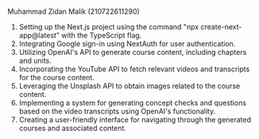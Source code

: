 Muhammad Zidan Malik (210722611290)
1. Setting up the Next.js project using the command "npx create-next-app@latest" with the TypeScript flag.
2. Integrating Google sign-in using NextAuth for user authentication.
3. Utilizing OpenAI's API to generate course content, including chapters and units.
4. Incorporating the YouTube API to fetch relevant videos and transcripts for the course content.
5. Leveraging the Unsplash API to obtain images related to the course content.
6. Implementing a system for generating concept checks and questions based on the video transcripts using OpenAI's functionality.
7. Creating a user-friendly interface for navigating through the generated courses and associated content.

